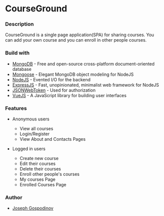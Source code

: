 # CourseGround

### Description

CourseGround is a single page application(SPA) for sharing courses. You can add your own course and you can enroll in other people courses.

### Build with

* [MongoDB](https://www.mongodb.com) - Free and open-source cross-platform document-oriented database
* [Mongoose](http://mongoosejs.com/index.html) - Elegant MongoDB object modeling for NodeJS
* [NodeJS](https://nodejs.org/en/) - Evented I/O for the backend
* [ExpressJS](https://expressjs.com) - Fast, unopinionated, minimalist web framework for NodeJS
* [JSONWebToken](https://jwt.io) - Used for authorization
* [VueJS](https://vuejs.org/) - A JavaScript library for building user interfaces

### Features

- Anonymous users
    - View all courses
    - Login/Register
    - View About and Contacts Pages

- Logged in users
    - Create new course
    - Edit their courses
    - Delete their courses
    - Enroll other people's courses
    - My courses Page
    - Enrolled Courses Page

### Author

* [Joseph Gospodinov](https://github.com/joseph99bg)